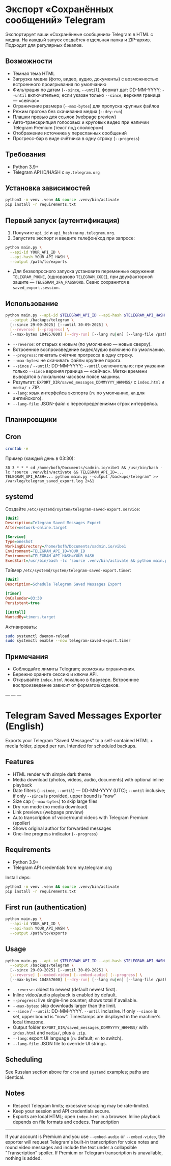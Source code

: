 Экспорт «Сохранённых сообщений» Telegram
========================================

Экспортирует ваши «Сохранённые сообщения» Telegram в HTML с медиа. На каждый запуск создаётся отдельная папка и ZIP-архив. Подходит для регулярных бэкапов.

Возможности
-----------
- Тёмная тема HTML
- Загрузка медиа (фото, видео, аудио, документы) с возможностью встроенного проигрывания по умолчанию
 - Фильтрация по датам (`--since`, `--until`), формат дат: DD-MM-YYYY; `--until` включительно; если указан только `--since`, верхняя граница — «сейчас»
- Ограничение размера (`--max-bytes`) для пропуска крупных файлов
- Режим прогона без скачивания медиа (`--dry-run`)
- Плашки превью для ссылок (webpage preview)
- Авто-транскрипция голосовых и круговых видео при наличии Telegram Premium (текст под спойлером)
- Отображение источника у пересланных сообщений
- Прогресс-бар в виде счётчика в одну строку (`--progress`)

Требования
----------
- Python 3.9+
- Telegram API ID/HASH с `my.telegram.org`

Установка зависимостей
----------------------
```bash
python3 -m venv .venv && source .venv/bin/activate
pip install -r requirements.txt
```

Первый запуск (аутентификация)
------------------------------
1. Получите `api_id` и `api_hash` на `my.telegram.org`.
2. Запустите экспорт и введите телефон/код при запросе:

```bash
python main.py \
  --api-id YOUR_API_ID \
  --api-hash YOUR_API_HASH \
  --output /path/to/exports
```

- Для безвопросного запуска установите переменные окружения: `TELEGRAM_PHONE`, (одноразово `TELEGRAM_CODE`), при двухфакторной защите — `TELEGRAM_2FA_PASSWORD`. Сеанс сохранится в `saved_export.session`.

Использование
-------------
```bash
python main.py --api-id $TELEGRAM_API_ID --api-hash $TELEGRAM_API_HASH \
  --output /backups/telegram \
  [--since 29-09-2025] [--until 30-09-2025] \
  [--reverse] [--progress] \
  [--max-bytes 104857600] [--dry-run] [--lang ru|en] [--lang-file /path/to/i18n.json]
```

- `--reverse`: от старых к новым (по умолчанию — новые сверху).
- Встроенное воспроизведение видео/аудио включено по умолчанию.
- `--progress`: печатать счётчик прогресса в одну строку.
- `--max-bytes`: не скачивать файлы крупнее порога.
- `--since` / `--until`: DD-MM-YYYY; `--until` включительно; при указании только `--since` верхняя граница — «сейчас». Метки времени выводятся в локальном часовом поясе машины.
- Результат: `EXPORT_DIR/saved_messages_DDMMYYYY_HHMMSS/` с `index.html` и `media/` + ZIP.
- `--lang`: язык интерфейса экспорта (`ru` по умолчанию, `en` для английского).
- `--lang-file`: JSON-файл с переопределениями строк интерфейса.

Планировщики
------------

Cron
----
```bash
crontab -e
```
Пример (каждый день в 03:30):
```cron
30 3 * * * cd /home/bofh/Documents/sadmin.io/vibe1 && /usr/bin/bash -lc "source .venv/bin/activate && TELEGRAM_API_ID=... TELEGRAM_API_HASH=... python main.py --output /backups/telegram" >> /var/log/telegram_saved_export.log 2>&1
```

systemd
-------
Создайте `/etc/systemd/system/telegram-saved-export.service`:
```ini
[Unit]
Description=Telegram Saved Messages Export
After=network-online.target

[Service]
Type=oneshot
WorkingDirectory=/home/bofh/Documents/sadmin.io/vibe1
Environment=TELEGRAM_API_ID=YOUR_ID
Environment=TELEGRAM_API_HASH=YOUR_HASH
ExecStart=/usr/bin/bash -lc 'source .venv/bin/activate && python main.py --output /backups/telegram'
```

Таймер `/etc/systemd/system/telegram-saved-export.timer`:
```ini
[Unit]
Description=Schedule Telegram Saved Messages Export

[Timer]
OnCalendar=03:30
Persistent=true

[Install]
WantedBy=timers.target
```

Активировать:
```bash
sudo systemctl daemon-reload
sudo systemctl enable --now telegram-saved-export.timer
```

Примечания
----------
- Соблюдайте лимиты Telegram; возможны ограничения.
- Бережно храните сессию и ключи API.
- Открывайте `index.html` локально в браузере. Встроенное воспроизведение зависит от форматов/кодеков.

— — —

Telegram Saved Messages Exporter (English)
=========================================

Exports your Telegram "Saved Messages" to a self-contained HTML + media folder, zipped per run. Intended for scheduled backups.

Features
--------
- HTML render with simple dark theme
- Media download (photos, videos, audio, documents) with optional inline playback
- Date filters (`--since`, `--until`) — DD-MM-YYYY (UTC); `--until` inclusive; if only `--since` is provided, upper bound is “now”
- Size cap (`--max-bytes`) to skip large files
- Dry run mode (no media download)
- Link previews (webpage preview)
- Auto transcription of voice/round videos with Telegram Premium (spoiler)
- Shows original author for forwarded messages
- One-line progress indicator (`--progress`)

Requirements
------------
- Python 3.9+
- Telegram API credentials from my.telegram.org

Install deps:
```bash
python3 -m venv .venv && source .venv/bin/activate
pip install -r requirements.txt
```

First run (authentication)
--------------------------
```bash
python main.py \
  --api-id YOUR_API_ID \
  --api-hash YOUR_API_HASH \
  --output /path/to/exports
```

Usage
-----
```bash
python main.py --api-id $TELEGRAM_API_ID --api-hash $TELEGRAM_API_HASH \
  --output /backups/telegram \
  [--since 29-09-2025] [--until 30-09-2025] \
  [--reverse] [--embed-video] [--embed-audio] [--progress] \
  [--max-bytes 104857600] [--dry-run] [--lang ru|en] [--lang-file /path/to/i18n.json]
```

- `--reverse`: oldest to newest (default newest first).
- Inline video/audio playback is enabled by default.
- `--progress`: live single-line counter; shows total if available.
- `--max-bytes`: skip downloads larger than the limit.
- `--since` / `--until`: DD-MM-YYYY. `--until` inclusive. If only `--since` is set, upper bound is “now”. Timestamps are displayed in the machine's local timezone.
- Output folder `EXPORT_DIR/saved_messages_DDMMYYYY_HHMMSS/` with `index.html` and `media/`, plus a `.zip`.
- `--lang`: export UI language (`ru` default; `en` to switch).
- `--lang-file`: JSON file to override UI strings.

Scheduling
----------
See Russian section above for `cron` and `systemd` examples; paths are identical.

Notes
-----
- Respect Telegram limits; excessive scraping may be rate-limited.
- Keep your session and API credentials secure.
- Exports are local HTML; open `index.html` in a browser. Inline playback depends on file formats and codecs.
Transcription
-------------
If your account is Premium and you use `--embed-audio` or `--embed-video`, the exporter will request Telegram's built-in transcription for voice notes and round video messages and include the text under a collapsible "Transcription" spoiler. If Premium or Telegram transcription is unavailable, nothing is added.

